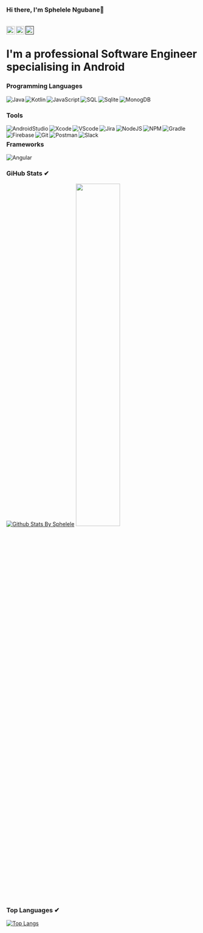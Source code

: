 ### Hi there, I'm Sphelele Ngubane👋
<br/>
<a href="https://www.linkedin.com/in/sphelele-ngubane-3b2a84123/">
    <img align="left" alt="Linkedin" width="22px" src="https://cdn.jsdelivr.net/npm/simple-icons@v3/icons/linkedin.svg"/>
</a>

<a href="https://www.instagram.com/sphelele_micah_ngubane/">
    <img align="left" alt="Instagram" width="22px" src="https://cdn.jsdelivr.net/npm/simple-icons@v3/icons/instagram.svg"/>
</a>

<a href="">
    <img align="left" alt="Gmail" width="22px" src="https://cdn.jsdelivr.net/npm/simple-icons@v3/icons/gmail.svg"/>
</a><br/>

# I'm a professional Software Engineer specialising in Android
 
 ### Programming Languages
 <img align="left" alt="Java" src="https://img.shields.io/badge/Language-Java-brightgreen?style=flat-square&logo=java&logoColor=red"/>
 <img align="left" alt="Kotlin" src="https://img.shields.io/badge/Language-Kotlin-brightgreen?style=flat-square&logo=kotlin&logoColor=purple"/>
 <img align="left" alt="JavaScript" src="https://img.shields.io/badge/Language-JavaScript-brightgreen?style=flat-square&logo=javascript&logoColor=yellow"/>
 <img align="left" alt="SQL" src="https://img.shields.io/badge/Language-SQL-brightgreen?style=flat-square&logo=mysql&logoColor=white"/>
 <img align="left" alt="Sqlite" src="https://img.shields.io/badge/Language-Sqlite-brightgreen?style=flat-square&logo=sqlite&logoColor=blue"/>
 <img align="left" alt="MonogDB" src="https://img.shields.io/badge/Language-Mongo%20DB-brightgreen?style=flat-square&logo=mongodb&logoColor=green"/><br/>
 
  ### Tools
  <img align="left" alt="AndroidStudio" src="https://img.shields.io/badge/Tool-Android%20Studio-brightgreen?style=flat-square&logo=androidstudio&logoColor=green"/>
  <img align="left" alt="Xcode" src="https://img.shields.io/badge/Tool-Xcode-brightgreen?style=flat-square&logo=xcode&logoColor=blue"/>
  <img align="left" alt="VScode" src="https://img.shields.io/badge/Tool-VScode-brightgreen?style=flat-square&logo=visualstudiocode&logoColor=blue"/>
  <img align="left" alt="Jira" src="https://img.shields.io/badge/Tool-Jira-brightgreen?style=flat-square&logo=jira&logoColor=white"/>
  <img align="left" alt="NodeJS" src="https://img.shields.io/badge/Tool-NodeJS-brightgreen?style=flat-square&logo=nodedotjs&logoColor=green"/>
  <img align="left" alt="NPM" src="https://img.shields.io/badge/Tool-NPM-brightgreen?style=flat-square&logo=npm&logoColor=white"/>
  <img align="left" alt="Gradle" src="https://img.shields.io/badge/Tool-Gradle-brightgreen?style=flat-square&logo=gradle&logoColor=white"/>
  <img align="left" alt="Firebase" src="https://img.shields.io/badge/Tool-Firebase-brightgreen?style=flat-square&logo=firebase&logoColor=yellow"/>
  <img align="left" alt="Git" src="https://img.shields.io/badge/Tool-Git-brightgreen?style=flat-square&logo=git&logoColor=orange"/>
  <img align="left" alt="Postman" src="https://img.shields.io/badge/Tool-Postman-brightgreen?style=flat-square&logo=postman&logoColor=orange"/>
  <img align="left" alt="Slack" src="https://img.shields.io/badge/Tool-Slack-brightgreen?style=flat-square&logo=slack&logoColor=lightblue"/><br/>

  ### Frameworks 
  <img align="left" alt="Angular" src="https://img.shields.io/badge/Framework-Angular-brightgreen?style=flat-square&logo=angular&logoColor=red"/><br/>
  
 ### GiHub Stats ✔
 [![Github Stats By Sphelele](https://github-readme-stats.vercel.app/api?username=MicahSphelele&show_icons=true&theme=vue-dark)](https://github.com/anuraghazra/github-readme-stats)
 <img  src="https://github-readme-streak-stats.herokuapp.com/?user=MicahSphelele&theme=vue-dark" width="48%">
 
  ### Top Languages ✔
[![Top Langs](https://github-readme-stats.vercel.app/api/top-langs/?username=MicahSphelele&show_icons=true&theme=vue-dark&hide=php,html,css)](https://github.com/anuraghazra/github-readme-stats)

<!--
**MicahSphelele/MicahSphelele** is a ✨ _special_ ✨ repository because its `README.md` (this file) appears on your GitHub profile.

Here are some ideas to get you started:

- 🔭 I’m currently working on ...
- 🌱 I’m currently learning ...
- 👯 I’m looking to collaborate on ...
- 🤔 I’m looking for help with ...
- 💬 Ask me about ...
- 📫 How to reach me: ...
- 😄 Pronouns: ...
- ⚡ Fun fact: ...
✔ Updated README
-->
